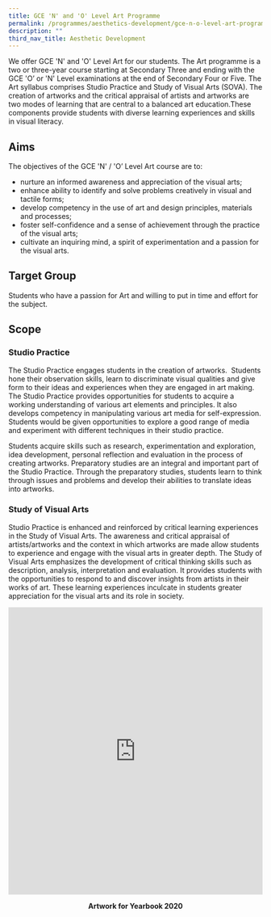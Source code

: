 ```yaml
---
title: GCE 'N' and 'O' Level Art Programme
permalink: /programmes/aesthetics-development/gce-n-o-level-art-programme/
description: ""
third_nav_title: Aesthetic Development
---
```

We offer GCE 'N' and 'O' Level Art for our students. The Art programme is a two or three-year course starting at Secondary Three and ending with the GCE 'O’ or 'N' Level examinations at the end of Secondary Four or Five. The Art syllabus comprises Studio Practice and Study of Visual Arts (SOVA). The creation of artworks and the critical appraisal of artists and artworks are two modes of learning that are central to a balanced art education.These components provide students with diverse learning experiences and skills in visual literacy.

Aims
----

The objectives of the GCE 'N' / 'O’ Level Art course are to:

*   nurture an informed awareness and appreciation of the visual arts;
*   enhance ability to identify and solve problems creatively in visual and tactile forms; 
*   develop competency in the use of art and design principles, materials and processes;
*   foster self-confidence and a sense of achievement through the practice of the visual arts;
*   cultivate an inquiring mind, a spirit of experimentation and a passion for the visual arts. 

Target Group
------------

Students who have a passion for Art and willing to put in time and effort for the subject.

Scope
-----

### Studio Practice

  

The Studio Practice engages students in the creation of artworks.  Students hone their observation skills, learn to discriminate visual qualities and give form to their ideas and experiences when they are engaged in art making. The Studio Practice provides opportunities for students to acquire a working understanding of various art elements and principles. It also develops competency in manipulating various art media for self-expression. Students would be given opportunities to explore a good range of media and experiment with different techniques in their studio practice. 

Students acquire skills such as research, experimentation and exploration, idea development, personal reflection and evaluation in the process of creating artworks. Preparatory studies are an integral and important part of the Studio Practice. Through the preparatory studies, students learn to think through issues and problems and develop their abilities to translate ideas into artworks.

### Study of Visual Arts

  

Studio Practice is enhanced and reinforced by critical learning experiences in the Study of Visual Arts. The awareness and critical appraisal of artists/artworks and the context in which artworks are made allow students to experience and engage with the visual arts in greater depth. The Study of Visual Arts emphasizes the development of critical thinking skills such as description, analysis, interpretation and evaluation. It provides students with the opportunities to respond to and discover insights from artists in their works of art. These learning experiences inculcate in students greater appreciation for the visual arts and its role in society.

<iframe src="https://docs.google.com/presentation/d/e/2PACX-1vTeDsrwZGIbFX0IdWySWi5c9YvB4h2pvHStCeRq4bRi6glG596UoR1_FKgF70P8ork7TtK5RoowE9Xy/embed?start=false&loop=false&delayms=3000" frameborder="0" width="100%" height="569" allowfullscreen="true"></iframe>

<p align="center"><b>Artwork for Yearbook 2020</b></p>